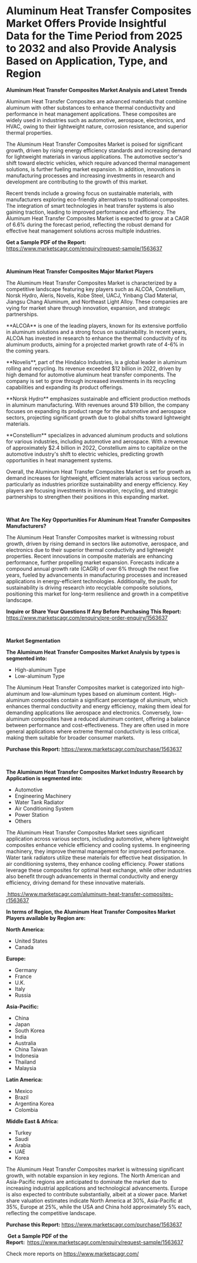 <p><h1>Aluminum Heat Transfer Composites Market Offers Provide Insightful Data for the Time Period from 2025 to 2032 and also Provide Analysis Based on Application, Type, and Region</h1></p><p><strong>Aluminum Heat Transfer Composites Market Analysis and Latest Trends</strong></p>
<p><p>Aluminum Heat Transfer Composites are advanced materials that combine aluminum with other substances to enhance thermal conductivity and performance in heat management applications. These composites are widely used in industries such as automotive, aerospace, electronics, and HVAC, owing to their lightweight nature, corrosion resistance, and superior thermal properties. </p><p>The Aluminum Heat Transfer Composites Market is poised for significant growth, driven by rising energy efficiency standards and increasing demand for lightweight materials in various applications. The automotive sector's shift toward electric vehicles, which require advanced thermal management solutions, is further fueling market expansion. In addition, innovations in manufacturing processes and increasing investments in research and development are contributing to the growth of this market.</p><p>Recent trends include a growing focus on sustainable materials, with manufacturers exploring eco-friendly alternatives to traditional composites. The integration of smart technologies in heat transfer systems is also gaining traction, leading to improved performance and efficiency. The Aluminum Heat Transfer Composites Market is expected to grow at a CAGR of 6.6% during the forecast period, reflecting the robust demand for effective heat management solutions across multiple industries.</p></p>
<p><strong>Get a Sample PDF of the Report:&nbsp;</strong> <a href="https://www.marketscagr.com/enquiry/request-sample/1563637?utm_campaign=2014&utm_medium=2&utm_source=Github&utm_content=ia&utm_term=01022025&utm_id=aluminum-heat-transfer-composites">https://www.marketscagr.com/enquiry/request-sample/1563637</a></p>
<p>&nbsp;</p>
<p><strong>Aluminum Heat Transfer Composites Major Market Players</strong></p>
<p><p>The Aluminum Heat Transfer Composites Market is characterized by a competitive landscape featuring key players such as ALCOA, Constellium, Norsk Hydro, Aleris, Novelis, Kobe Steel, UACJ, Yinbang Clad Material, Jiangsu Chang Aluminum, and Northeast Light Alloy. These companies are vying for market share through innovation, expansion, and strategic partnerships.</p><p>**ALCOA** is one of the leading players, known for its extensive portfolio in aluminum solutions and a strong focus on sustainability. In recent years, ALCOA has invested in research to enhance the thermal conductivity of its aluminum products, aiming for a projected market growth rate of 4-6% in the coming years.</p><p>**Novelis**, part of the Hindalco Industries, is a global leader in aluminum rolling and recycling. Its revenue exceeded $12 billion in 2022, driven by high demand for automotive aluminum heat transfer components. The company is set to grow through increased investments in its recycling capabilities and expanding its product offerings.</p><p>**Norsk Hydro** emphasizes sustainable and efficient production methods in aluminum manufacturing. With revenues around $19 billion, the company focuses on expanding its product range for the automotive and aerospace sectors, projecting significant growth due to global shifts toward lightweight materials.</p><p>**Constellium** specializes in advanced aluminum products and solutions for various industries, including automotive and aerospace. With a revenue of approximately $2.4 billion in 2022, Constellium aims to capitalize on the automotive industry's shift to electric vehicles, predicting growth opportunities in heat management systems.</p><p>Overall, the Aluminum Heat Transfer Composites Market is set for growth as demand increases for lightweight, efficient materials across various sectors, particularly as industries prioritize sustainability and energy efficiency. Key players are focusing investments in innovation, recycling, and strategic partnerships to strengthen their positions in this expanding market.</p></p>
<p>&nbsp;</p>
<p><strong>What Are The Key Opportunities For Aluminum Heat Transfer Composites Manufacturers?</strong></p>
<p><p>The Aluminum Heat Transfer Composites market is witnessing robust growth, driven by rising demand in sectors like automotive, aerospace, and electronics due to their superior thermal conductivity and lightweight properties. Recent innovations in composite materials are enhancing performance, further propelling market expansion. Forecasts indicate a compound annual growth rate (CAGR) of over 6% through the next five years, fueled by advancements in manufacturing processes and increased applications in energy-efficient technologies. Additionally, the push for sustainability is driving research into recyclable composite solutions, positioning this market for long-term resilience and growth in a competitive landscape.</p></p>
<p><strong>Inquire or Share Your Questions If Any Before Purchasing This Report:</strong> <a href="https://www.marketscagr.com/enquiry/pre-order-enquiry/1563637?utm_campaign=2014&utm_medium=2&utm_source=Github&utm_content=ia&utm_term=01022025&utm_id=aluminum-heat-transfer-composites">https://www.marketscagr.com/enquiry/pre-order-enquiry/1563637</a></p>
<p>&nbsp;</p>
<p><strong>Market Segmentation</strong></p>
<p><strong>The Aluminum Heat Transfer Composites Market Analysis by types is segmented into:</strong></p>
<p><ul><li>High-aluminum Type</li><li>Low-aluminum Type</li></ul></p>
<p><p>The Aluminum Heat Transfer Composites market is categorized into high-aluminum and low-aluminum types based on aluminum content. High-aluminum composites contain a significant percentage of aluminum, which enhances thermal conductivity and energy efficiency, making them ideal for demanding applications like aerospace and electronics. Conversely, low-aluminum composites have a reduced aluminum content, offering a balance between performance and cost-effectiveness. They are often used in more general applications where extreme thermal conductivity is less critical, making them suitable for broader consumer markets.</p></p>
<p><strong>Purchase this Report:&nbsp;</strong><a href="https://www.marketscagr.com/purchase/1563637?utm_campaign=2014&utm_medium=2&utm_source=Github&utm_content=ia&utm_term=01022025&utm_id=aluminum-heat-transfer-composites">https://www.marketscagr.com/purchase/1563637</a></p>
<p>&nbsp;</p>
<p><strong>The Aluminum Heat Transfer Composites Market Industry Research by Application is segmented into:</strong></p>
<p><ul><li>Automotive</li><li>Engineering Machinery</li><li>Water Tank Radiator</li><li>Air Conditioning System</li><li>Power Station</li><li>Others</li></ul></p>
<p><p>The Aluminum Heat Transfer Composites Market sees significant application across various sectors, including automotive, where lightweight composites enhance vehicle efficiency and cooling systems. In engineering machinery, they improve thermal management for improved performance. Water tank radiators utilize these materials for effective heat dissipation. In air conditioning systems, they enhance cooling efficiency. Power stations leverage these composites for optimal heat exchange, while other industries also benefit through advancements in thermal conductivity and energy efficiency, driving demand for these innovative materials.</p></p>
<p><a href="https://www.marketscagr.com/aluminum-heat-transfer-composites-r1563637?utm_campaign=2014&utm_medium=2&utm_source=Github&utm_content=ia&utm_term=01022025&utm_id=aluminum-heat-transfer-composites">&nbsp;https://www.marketscagr.com/aluminum-heat-transfer-composites-r1563637</a></p>
<p><strong>In terms of Region, the Aluminum Heat Transfer Composites Market Players available by Region are:</strong></p>
<p>
    <p> <strong> North America: </strong>
        <ul>
            <li>United States</li>
            <li>Canada</li>
        </ul>
        </p> 
    <p> <strong> Europe: </strong>
        <ul>
            <li>Germany</li>
            <li>France</li>
            <li>U.K.</li>
            <li>Italy</li>
            <li>Russia</li>
        </ul>
        </p> 
    <p> <strong> Asia-Pacific: </strong>
        <ul>
            <li>China</li>
            <li>Japan</li>
            <li>South Korea</li>
            <li>India</li>
            <li>Australia</li>
            <li>China Taiwan</li>
            <li>Indonesia</li>
            <li>Thailand</li>
            <li>Malaysia</li>
        </ul>
        </p> 
    <p> <strong> Latin America: </strong>
        <ul>
            <li>Mexico</li>
            <li>Brazil</li>
            <li>Argentina Korea</li>
            <li>Colombia</li>
        </ul>
        </p> 
    <p> <strong> Middle East & Africa: </strong>
        <ul>
            <li>Turkey</li>
            <li>Saudi</li>
            <li>Arabia</li>
            <li>UAE</li>
            <li>Korea</li>
        </ul>
    </p>
    </p>
<p><p>The Aluminum Heat Transfer Composites market is witnessing significant growth, with notable expansion in key regions. The North American and Asia-Pacific regions are anticipated to dominate the market due to increasing industrial applications and technological advancements. Europe is also expected to contribute substantially, albeit at a slower pace. Market share valuation estimates indicate North America at 30%, Asia-Pacific at 35%, Europe at 25%, while the USA and China hold approximately 5% each, reflecting the competitive landscape.</p></p>
<p><strong>Purchase this Report: </strong><a href="https://www.marketscagr.com/purchase/1563637?utm_campaign=2014&utm_medium=2&utm_source=Github&utm_content=ia&utm_term=01022025&utm_id=aluminum-heat-transfer-composites">https://www.marketscagr.com/purchase/1563637</a></p>
<p>&nbsp;<strong>Get a Sample PDF of the Report:&nbsp;&nbsp;</strong><a href="https://www.marketscagr.com/enquiry/request-sample/1563637?utm_campaign=2014&utm_medium=2&utm_source=Github&utm_content=ia&utm_term=01022025&utm_id=aluminum-heat-transfer-composites">https://www.marketscagr.com/enquiry/request-sample/1563637</a></p>
<p><strong></strong></p>
<p>Check more reports on <a href="https://www.marketscagr.com/?utm_campaign=2014&utm_medium=2&utm_source=Github&utm_content=ia&utm_term=01022025&utm_id=aluminum-heat-transfer-composites">https://www.marketscagr.com/</a></p>